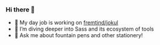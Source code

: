 ### Hi there 👋

- 🔭 My day job is working on [fremtind/jokul](https://github.com/fremtind/jokul)
- 🌱 I’m diving deeper into Sass and its ecosystem of tools
- 💬 Ask me about fountain pens and other stationery!
